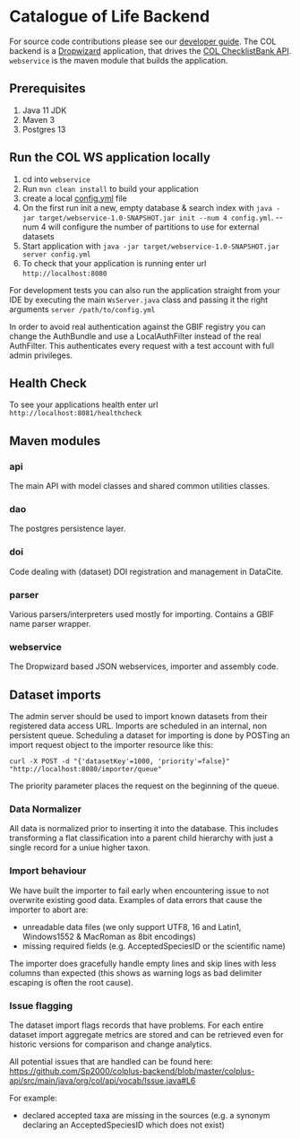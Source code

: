 # Catalogue of Life Backend

For source code contributions please see our [developer guide](DEVELOPER-GUIDE.md).
The COL backend is a [Dropwizard](https://www.dropwizard.io/) application, that drives the [COL ChecklistBank API](https://api.catalogueoflife.org/). 
`webservice` is the maven module that builds the application.


## Prerequisites
1. Java 11 JDK
1. Maven 3
1. Postgres 13

## Run the COL WS application locally
1. cd into `webservice`
1. Run `mvn clean install` to build your application
1. create a local [config.yml](webservice/src/main/resources/config.yaml) file
1. On the first run init a new, empty database & search index with `java -jar target/webservice-1.0-SNAPSHOT.jar init --num 4 config.yml`. --num 4 will configure the number of partitions to use for external datasets
1. Start application with `java -jar target/webservice-1.0-SNAPSHOT.jar server config.yml`
1. To check that your application is running enter url `http://localhost:8080`

For development tests you can also run the application straight from your IDE 
by executing the main `WsServer.java` class and passing it the right arguments `server /path/to/config.yml`

In order to avoid real authentication against the GBIF registry you can change the AuthBundle and use a LocalAuthFilter
instead of the real AuthFilter. This authenticates every request with a test account with full admin privileges.


## Health Check
To see your applications health enter url `http://localhost:8081/healthcheck`


## Maven modules

### api
The main API with model classes and shared common utilities classes.

### dao
The postgres persistence layer.

### doi
Code dealing with (dataset) DOI registration and management in DataCite.

### parser
Various parsers/interpreters used mostly for importing.
Contains a GBIF name parser wrapper.

### webservice
The Dropwizard based JSON webservices, importer and assembly code.



## Dataset imports
The admin server should be used to import known datasets from their registered data access URL.
Imports are scheduled in an internal, non persistent queue. 
Scheduling a dataset for importing is done by POSTing an import request object to the importer resource like this:

```curl -X POST -d "{'datasetKey'=1000, 'priority'=false}" "http://localhost:8080/importer/queue"```

The priority parameter places the request on the beginning of the queue.


### Data Normalizer
All data is normalized prior to inserting it into the database.
This includes transforming a flat classification into a parent child hierarchy 
with just a single record for a uniue higher taxon.
 
### Import behaviour
We have built the importer to fail early when encountering issue to not overwrite existing good data.
Examples of data errors that cause the importer to abort are:
 
 - unreadable data files (we only support UTF8, 16 and Latin1, Windows1552 & MacRoman as 8bit encodings)
 - missing required fields (e.g. AcceptedSpeciesID or the scientific name)
 

The importer does gracefully handle empty lines and skip lines with less columns than expected 
(this shows as warning logs as bad delimiter escaping is often the root cause).

### Issue flagging
The dataset import flags records that have problems. 
For each entire dataset import aggregate metrics are stored and can be retrieved even for historic versions for comparison and change analytics.

All potential issues that are handled can be found here:
https://github.com/Sp2000/colplus-backend/blob/master/colplus-api/src/main/java/org/col/api/vocab/Issue.java#L6

For example:

 - declared accepted taxa are missing in the sources (e.g. a synonym declaring an AcceptedSpeciesID which does not exist)

